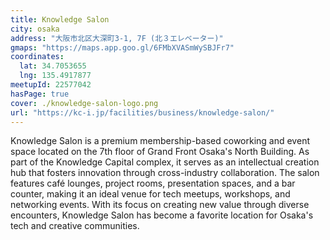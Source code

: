 ```yaml
---
title: Knowledge Salon
city: osaka
address: "大阪市北区大深町3-1, 7F (北３エレベーター)"
gmaps: "https://maps.app.goo.gl/6FMbXVASmWySBJFr7"
coordinates:
  lat: 34.7053655
  lng: 135.4917877
meetupId: 22577042
hasPage: true
cover: ./knowledge-salon-logo.png
url: "https://kc-i.jp/facilities/business/knowledge-salon/"
---
```


Knowledge Salon is a premium membership-based coworking and event space located on the 7th floor of Grand Front Osaka's North Building. As part of the Knowledge Capital complex, it serves as an intellectual creation hub that fosters innovation through cross-industry collaboration. The salon features café lounges, project rooms, presentation spaces, and a bar counter, making it an ideal venue for tech meetups, workshops, and networking events. With its focus on creating new value through diverse encounters, Knowledge Salon has become a favorite location for Osaka's tech and creative communities.
